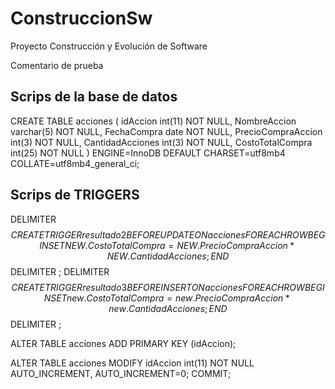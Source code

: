 # ConstruccionSw
Proyecto Construcción y Evolución de Software

Comentario de prueba

## Scrips de la base de datos
CREATE TABLE acciones (
idAccion int(11) NOT NULL,
NombreAccion varchar(5) NOT NULL,
FechaCompra date NOT NULL,
PrecioCompraAccion int(3) NOT NULL,
CantidadAcciones int(3) NOT NULL,
CostoTotalCompra int(25) NOT NULL
) ENGINE=InnoDB DEFAULT CHARSET=utf8mb4 COLLATE=utf8mb4_general_ci;

## Scrips de TRIGGERS
DELIMITER $$
CREATE TRIGGER resultado2 BEFORE UPDATE ON acciones FOR EACH ROW BEGIN
SET NEW.CostoTotalCompra = NEW.PrecioCompraAccion * NEW.CantidadAcciones;
END
$$
DELIMITER ;
DELIMITER $$
CREATE TRIGGER resultado3 BEFORE INSERT ON acciones FOR EACH ROW BEGIN
SET new.CostoTotalCompra = new.PrecioCompraAccion * new.CantidadAcciones;
END
$$
DELIMITER ;


ALTER TABLE acciones
ADD PRIMARY KEY (idAccion);

ALTER TABLE acciones
MODIFY idAccion int(11) NOT NULL AUTO_INCREMENT, AUTO_INCREMENT=0;
COMMIT;